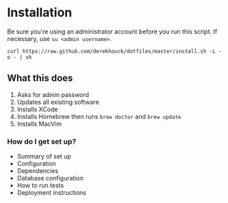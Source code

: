 # Installation #
Be sure you're using an administrator account before you run this script. If necessary, use `su <admin username>`.

```
curl https://raw.github.com/derekhouck/dotfiles/master/install.sh -L -o - | sh
```
## What this does ##

1. Asks for admin password
2. Updates all existing software
3. Installs XCode
4. Installs Homebrew then runs `brew doctor` and `brew update`
5. Installs MacVim

### How do I get set up? ###

* Summary of set up
* Configuration
* Dependencies
* Database configuration
* How to run tests
* Deployment instructions